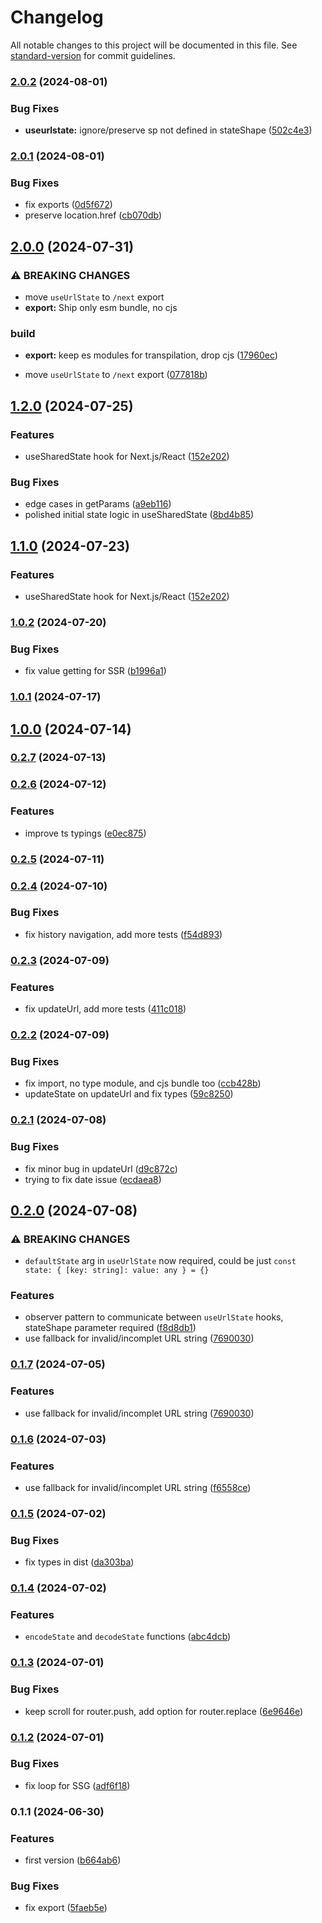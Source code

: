 # Changelog

All notable changes to this project will be documented in this file. See [standard-version](https://github.com/conventional-changelog/standard-version) for commit guidelines.

### [2.0.2](https://github.com/asmyshlyaev177/state-in-url/compare/v2.0.1...v2.0.2) (2024-08-01)


### Bug Fixes

* **useurlstate:** ignore/preserve sp not defined in stateShape ([502c4e3](https://github.com/asmyshlyaev177/state-in-url/commit/502c4e3d58b30d6ac65c98fe881156ab677f7f66))

### [2.0.1](https://github.com/asmyshlyaev177/state-in-url/compare/v2.0.0...v2.0.1) (2024-08-01)


### Bug Fixes

* fix exports ([0d5f672](https://github.com/asmyshlyaev177/state-in-url/commit/0d5f672cad6e1e13d85106f9ee4c2916231cdd45))
* preserve location.href ([cb070db](https://github.com/asmyshlyaev177/state-in-url/commit/cb070db0fc8b8bcc356115668f07ae6a5edf5ff2))

## [2.0.0](https://github.com/asmyshlyaev177/state-in-url/compare/v1.2.0...v2.0.0) (2024-07-31)


### ⚠ BREAKING CHANGES

* move `useUrlState` to `/next` export
* **export:** Ship only esm bundle, no cjs

### build

* **export:** keep es modules for transpilation, drop cjs ([17960ec](https://github.com/asmyshlyaev177/state-in-url/commit/17960ec6bdfd79e073d54912d8135fcded4312ec))


* move `useUrlState` to `/next` export ([077818b](https://github.com/asmyshlyaev177/state-in-url/commit/077818b8891c5ddef25afc0c98d83e3ae4a957fb))

## [1.2.0](https://github.com/asmyshlyaev177/state-in-url/compare/v1.0.2...v1.2.0) (2024-07-25)


### Features

* useSharedState hook for Next.js/React ([152e202](https://github.com/asmyshlyaev177/state-in-url/commit/152e2027bc2bbf3c66af3f53f2d4a5d7565b17d5))


### Bug Fixes

* edge cases in getParams ([a9eb116](https://github.com/asmyshlyaev177/state-in-url/commit/a9eb11674d4ead93dda8c6d1af909df5fc5d16da))
* polished initial state logic in useSharedState ([8bd4b85](https://github.com/asmyshlyaev177/state-in-url/commit/8bd4b85bf981cae74fdf731c2762b7a82ca57a66))

## [1.1.0](https://github.com/asmyshlyaev177/state-in-url/compare/v1.0.2...v1.1.0) (2024-07-23)


### Features

* useSharedState hook for Next.js/React ([152e202](https://github.com/asmyshlyaev177/state-in-url/commit/152e2027bc2bbf3c66af3f53f2d4a5d7565b17d5))

### [1.0.2](https://github.com/asmyshlyaev177/state-in-url/compare/v1.0.1...v1.0.2) (2024-07-20)


### Bug Fixes

* fix value getting for SSR ([b1996a1](https://github.com/asmyshlyaev177/state-in-url/commit/b1996a1d360bf3c477f3c786d7b05500b25dbb83))

### [1.0.1](https://github.com/asmyshlyaev177/state-in-url/compare/v1.0.0...v1.0.1) (2024-07-17)

## [1.0.0](https://github.com/asmyshlyaev177/state-in-url/compare/v0.2.7...v1.0.0) (2024-07-14)

### [0.2.7](https://github.com/asmyshlyaev177/state-in-url/compare/v0.2.6...v0.2.7) (2024-07-13)

### [0.2.6](https://github.com/asmyshlyaev177/state-in-url/compare/v0.2.5...v0.2.6) (2024-07-12)


### Features

* improve ts typings ([e0ec875](https://github.com/asmyshlyaev177/state-in-url/commit/e0ec875bcd686ec24464b7cb7961d1f2785e1802))

### [0.2.5](https://github.com/asmyshlyaev177/state-in-url/compare/v0.2.4...v0.2.5) (2024-07-11)

### [0.2.4](https://github.com/asmyshlyaev177/state-in-url/compare/v0.2.3...v0.2.4) (2024-07-10)


### Bug Fixes

* fix history navigation, add more tests ([f54d893](https://github.com/asmyshlyaev177/state-in-url/commit/f54d893f37fa01b1da25266d1469c98cfae22db4))

### [0.2.3](https://github.com/asmyshlyaev177/state-in-url/compare/v0.2.2...v0.2.3) (2024-07-09)


### Features

* fix updateUrl, add more tests ([411c018](https://github.com/asmyshlyaev177/state-in-url/commit/411c01846c93bd873a90a536793b8068521810cf))

### [0.2.2](https://github.com/asmyshlyaev177/state-in-url/compare/v0.2.1...v0.2.2) (2024-07-09)


### Bug Fixes

* fix import, no type module, and cjs bundle too ([ccb428b](https://github.com/asmyshlyaev177/state-in-url/commit/ccb428b0e1d2a5ee4d0d88499ebe566f227e54b1))
* updateState on updateUrl and fix types ([59c8250](https://github.com/asmyshlyaev177/state-in-url/commit/59c82507e52921b929b8bea3ac9192703dd1576e))

### [0.2.1](https://github.com/asmyshlyaev177/state-in-url/compare/v0.2.0...v0.2.1) (2024-07-08)


### Bug Fixes

* fix minor bug in updateUrl ([d9c872c](https://github.com/asmyshlyaev177/state-in-url/commit/d9c872cb6d869adb134a45d6c165e17979a80ae8))
* trying to fix date issue ([ecdaea8](https://github.com/asmyshlyaev177/state-in-url/commit/ecdaea8947c0a13c110a6e1c6ed1f8ca849de5a4))

## [0.2.0](https://github.com/asmyshlyaev177/state-in-url/compare/v0.1.5...v0.2.0) (2024-07-08)


### ⚠ BREAKING CHANGES

* `defaultState` arg in `useUrlState` now required, could be just `const state: {
[key: string]: value: any } = {}`

### Features

* observer pattern to communicate between `useUrlState` hooks, stateShape parameter required ([f8d8db1](https://github.com/asmyshlyaev177/state-in-url/commit/f8d8db10740fe2507a59fd424bc5eb560ab0b834))
* use fallback for invalid/incomplet URL string ([7690030](https://github.com/asmyshlyaev177/state-in-url/commit/76900302379a9579df3813e0d77d2fa578a75d06))

### [0.1.7](https://github.com/asmyshlyaev177/state-in-url/compare/v0.1.5...v0.1.7) (2024-07-05)


### Features

* use fallback for invalid/incomplet URL string ([7690030](https://github.com/asmyshlyaev177/state-in-url/commit/76900302379a9579df3813e0d77d2fa578a75d06))

### [0.1.6](https://github.com/asmyshlyaev177/state-in-url/compare/v0.1.5...v0.1.6) (2024-07-03)


### Features

* use fallback for invalid/incomplet URL string ([f6558ce](https://github.com/asmyshlyaev177/state-in-url/commit/f6558ceb56ef5bd7acba240f56e9535231288e51))

### [0.1.5](https://github.com/asmyshlyaev177/state-in-url/compare/v0.1.4...v0.1.5) (2024-07-02)


### Bug Fixes

* fix types in dist ([da303ba](https://github.com/asmyshlyaev177/state-in-url/commit/da303baf44eb87a0591d19173058f496d9e19b83))

### [0.1.4](https://github.com/asmyshlyaev177/state-in-url/compare/v0.1.3...v0.1.4) (2024-07-02)


### Features

* `encodeState` and `decodeState` functions ([abc4dcb](https://github.com/asmyshlyaev177/state-in-url/commit/abc4dcbd51512f0bd2bef2abd4e2f78241a34b56))

### [0.1.3](https://github.com/asmyshlyaev177/state-in-url/compare/v0.1.2...v0.1.3) (2024-07-01)


### Bug Fixes

* keep scroll for router.push, add option for router.replace ([6e9646e](https://github.com/asmyshlyaev177/state-in-url/commit/6e9646e129dd540fa9c2e3dbeb74db835f75a5f1))

### [0.1.2](https://github.com/asmyshlyaev177/state-in-url/compare/v0.1.1...v0.1.2) (2024-07-01)


### Bug Fixes

* fix loop for SSG ([adf6f18](https://github.com/asmyshlyaev177/state-in-url/commit/adf6f1869c562ef7a2796469fcb82d28f82c6da2))

### 0.1.1 (2024-06-30)


### Features

* first version ([b664ab6](https://github.com/asmyshlyaev177/state-in-url/commit/b664ab6fae7babe7aad83ebdb17f9079200ce2fa))


### Bug Fixes

* fix export ([5faeb5e](https://github.com/asmyshlyaev177/state-in-url/commit/5faeb5e37240e82338ff574c471d43382f3a4857))
